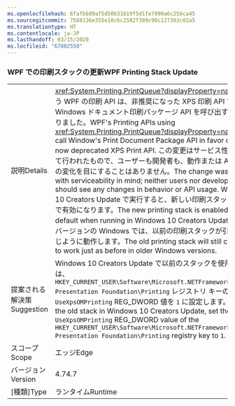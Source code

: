 ```yaml
---
ms.openlocfilehash: 6fafb689af5d50b31b19f5d1fe7090a6c256ca45
ms.sourcegitcommit: 7588136e355e10cbc2582f389c90c127363c02a5
ms.translationtype: HT
ms.contentlocale: ja-JP
ms.lasthandoff: 03/15/2020
ms.locfileid: "67802550"
---
```

### <a name="wpf-printing-stack-update"></a><span data-ttu-id="ae509-101">WPF での印刷スタックの更新</span><span class="sxs-lookup"><span data-stu-id="ae509-101">WPF Printing Stack Update</span></span>

|   |   |
|---|---|
|<span data-ttu-id="ae509-102">説明</span><span class="sxs-lookup"><span data-stu-id="ae509-102">Details</span></span>|<span data-ttu-id="ae509-103"><xref:System.Printing.PrintQueue?displayProperty=name> を使う WPF の印刷 API は、非推奨になった XPS 印刷 API ではなく Windows ドキュメント印刷パッケージ API を呼び出すようになりました。</span><span class="sxs-lookup"><span data-stu-id="ae509-103">WPF's Printing APIs using <xref:System.Printing.PrintQueue?displayProperty=name> now call Window's Print Document Package API in favor of the now deprecated XPS Print API.</span></span> <span data-ttu-id="ae509-104">この変更はサービス性を考慮して行われたもので、ユーザーも開発者も、動作または API の使用の変化を目にすることはありません。</span><span class="sxs-lookup"><span data-stu-id="ae509-104">The change was made with serviceability in mind; neither users nor developers should see any changes in behavior or API usage.</span></span> <span data-ttu-id="ae509-105">Windows 10 Creators Update で実行すると、新しい印刷スタックは既定で有効になります。</span><span class="sxs-lookup"><span data-stu-id="ae509-105">The new printing stack is enabled by default when running in Windows 10 Creators Update.</span></span> <span data-ttu-id="ae509-106">以前のバージョンの Windows では、以前の印刷スタックが引き続き同じように動作します。</span><span class="sxs-lookup"><span data-stu-id="ae509-106">The old printing stack will still continue to work just as before in older Windows versions.</span></span>|
|<span data-ttu-id="ae509-107">提案される解決策</span><span class="sxs-lookup"><span data-stu-id="ae509-107">Suggestion</span></span>|<span data-ttu-id="ae509-108">Windows 10 Creators Update で以前のスタックを使用するには、<code>HKEY_CURRENT_USER\Software\Microsoft\.NETFramework\Windows Presentation Foundation\Printing</code> レジストリ キーの <code>UseXpsOMPrinting</code> REG_DWORD 値を <code>1</code> に設定します。</span><span class="sxs-lookup"><span data-stu-id="ae509-108">To use the old stack in Windows 10 Creators Update, set the <code>UseXpsOMPrinting</code> REG_DWORD value of the <code>HKEY_CURRENT_USER\Software\Microsoft\.NETFramework\Windows Presentation Foundation\Printing</code> registry key to <code>1</code>.</span></span>|
|<span data-ttu-id="ae509-109">スコープ</span><span class="sxs-lookup"><span data-stu-id="ae509-109">Scope</span></span>|<span data-ttu-id="ae509-110">エッジ</span><span class="sxs-lookup"><span data-stu-id="ae509-110">Edge</span></span>|
|<span data-ttu-id="ae509-111">バージョン</span><span class="sxs-lookup"><span data-stu-id="ae509-111">Version</span></span>|<span data-ttu-id="ae509-112">4.7</span><span class="sxs-lookup"><span data-stu-id="ae509-112">4.7</span></span>|
|<span data-ttu-id="ae509-113">[種類]</span><span class="sxs-lookup"><span data-stu-id="ae509-113">Type</span></span>|<span data-ttu-id="ae509-114">ランタイム</span><span class="sxs-lookup"><span data-stu-id="ae509-114">Runtime</span></span>|
